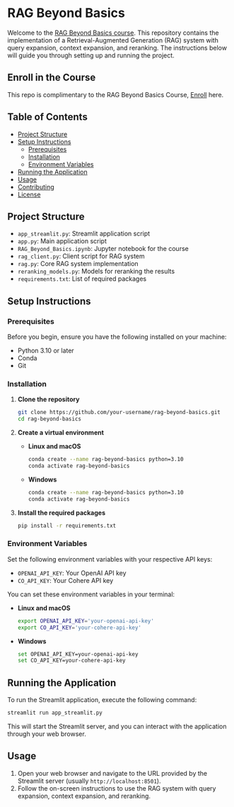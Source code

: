 
# RAG Beyond Basics

Welcome to the [RAG Beyond Basics course](https://prompt-s-site.thinkific.com/courses/rag). This repository contains the implementation of a Retrieval-Augmented Generation (RAG) system with query expansion, context expansion, and reranking. The instructions below will guide you through setting up and running the project.

## Enroll in the Course

This repo is complimentary to the RAG Beyond Basics Course, [Enroll](https://prompt-s-site.thinkific.com/courses/rag) here. 

## Table of Contents

- [Project Structure](#project-structure)
- [Setup Instructions](#setup-instructions)
  - [Prerequisites](#prerequisites)
  - [Installation](#installation)
  - [Environment Variables](#environment-variables)
- [Running the Application](#running-the-application)
- [Usage](#usage)
- [Contributing](#contributing)
- [License](#license)

## Project Structure

- `app_streamlit.py`: Streamlit application script
- `app.py`: Main application script
- `RAG_Beyond_Basics.ipynb`: Jupyter notebook for the course
- `rag_client.py`: Client script for RAG system
- `rag.py`: Core RAG system implementation
- `reranking_models.py`: Models for reranking the results
- `requirements.txt`: List of required packages

## Setup Instructions

### Prerequisites

Before you begin, ensure you have the following installed on your machine:

- Python 3.10 or later
- Conda
- Git

### Installation

1. **Clone the repository**

   ```bash
   git clone https://github.com/your-username/rag-beyond-basics.git
   cd rag-beyond-basics
   ```

2. **Create a virtual environment**

   - **Linux and macOS**

     ```bash
     conda create --name rag-beyond-basics python=3.10
     conda activate rag-beyond-basics
     ```

   - **Windows**

     ```bash
     conda create --name rag-beyond-basics python=3.10
     conda activate rag-beyond-basics
     ```

3. **Install the required packages**

   ```bash
   pip install -r requirements.txt
   ```

### Environment Variables

Set the following environment variables with your respective API keys:

- `OPENAI_API_KEY`: Your OpenAI API key
- `CO_API_KEY`: Your Cohere API key

You can set these environment variables in your terminal:

- **Linux and macOS**

  ```bash
  export OPENAI_API_KEY='your-openai-api-key'
  export CO_API_KEY='your-cohere-api-key'
  ```

- **Windows**

  ```bash
  set OPENAI_API_KEY=your-openai-api-key
  set CO_API_KEY=your-cohere-api-key
  ```

## Running the Application

To run the Streamlit application, execute the following command:

```bash
streamlit run app_streamlit.py
```

This will start the Streamlit server, and you can interact with the application through your web browser.

## Usage

1. Open your web browser and navigate to the URL provided by the Streamlit server (usually `http://localhost:8501`).
2. Follow the on-screen instructions to use the RAG system with query expansion, context expansion, and reranking.



